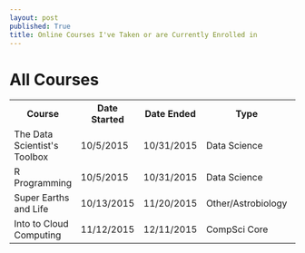 ```yaml
---
layout: post
published: True
title: Online Courses I've Taken or are Currently Enrolled in
---
```

# All Courses

<table style="width:100%">
  <tr>
    <th>Course</th>
    <th>Date Started</th>
    <th>Date Ended</th>
    <th>Type</th>
    <th>Link</th>
  </tr>
  <tr>
    <td>The Data Scientist's Toolbox</td>
    <td>10/5/2015</td>
    <td>10/31/2015</td>
    <td>Data Science</td>
    <td><a href="https://www.coursera.org/course/datascitoolbox">The Data Scientist's Toolbox</a>
  </tr>
  <tr>
    <td>R Programming</td>
    <td>10/5/2015</td>
    <td>10/31/2015</td>
    <td>Data Science</td>
    <td><a href="https://www.coursera.org/course/rprog">R Programming</a>
  </tr>
  <tr>
    <td>Super Earths and Life</td>
    <td>10/13/2015</td>
    <td>11/20/2015</td>
    <td>Other/Astrobiology</td>
    <td><a href="https://www.edx.org/course/super-earths-life-harvardx-spu30x-0">Super Earths and Life</a>
  </tr>
  <tr>
    <td>Into to Cloud Computing</td>
    <td>11/12/2015</td>
    <td>12/11/2015</td>
    <td>CompSci Core</td>
    <td><a href="https://www.edx.org/course/introduction-cloud-computing-ieeex-cloudintro-x-0#!">Into to Cloud Computing</a>
  </tr>
</table>
